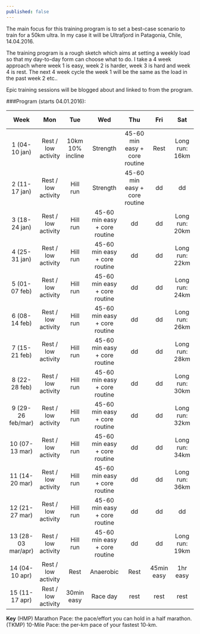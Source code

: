 ```yaml
---
published: false
---
```


The main focus for this training program is to set a best-case scenario to train for a 50km ultra. In my case it will be Ultrafjord in Patagonia, Chile, 14.04.2016.

The training program is a rough sketch which aims at setting a weekly load so	 that my day-to-day form can choose what to do. I take a 4 week approach where week 1 is easy, week 2 is harder, week 3 is hard and week 4 is rest. 
The next 4 week cycle the week 1 will be the same as the load in the past week 2 etc..

Epic training sessions will be blogged about and linked to from the program.



###Program (starts 04.01.2016):

|     Week     | Mon  | Tue | Wed | Thu | Fri | Sat | Sun | Intensity(1-5) |
|:------------:|:----:|:---:|:---:|:---:|:---:|:---:|:---:|:--------------:|
| 1 (04-10 jan)| Rest / low activity | 10km 10% incline | Strength | 45-60 min easy + core routine  | Rest  | Long run: 16km  | 1h medium effort run | 1 |
| 2 (11-17 jan)| Rest / low activity | Hill run  | Strength  | 45-60 min easy + core routine  | dd  | dd  | Race: 12km trail run | 2  | 
| 3 (18-24 jan)| Rest / low activity | Hill run  | 45-60 min easy + core routine  | dd  | dd  | Long run: 20km  | 1h medium effort run | 3  | 
| 4 (25-31 jan)| Rest / low activity | Hill run  | 45-60 min easy + core routine  | dd  | dd  | Long run: 22km  | 1h medium effort run | 1  | 
| 5 (01-07 feb)| Rest / low activity | Hill run  | 45-60 min easy + core routine  | dd  | dd  | Long run: 24km  | 1h medium effort run | 2  | 
| 6 (08-14 feb)| Rest / low activity | Hill run  | 45-60 min easy + core routine  | dd  | dd  | Long run: 26km  | 1h medium effort run | 3  | 
| 7 (15-21 feb)| Rest / low activity | Hill run  | 45-60 min easy + core routine  | dd  | dd  | Long run: 28km  | 1h medium effort run | 3  |
| 8 (22-28 feb)| Rest / low activity | Hill run  | 45-60 min easy + core routine  | dd  | dd  | Long run: 30km  | 1h medium effort run | 3  |
| 9 (29-26 feb/mar)| Rest / low activity | Hill run  | 45-60 min easy + core routine  | dd  | dd  | Long run: 32km  | 1h medium effort run | 3  |
| 10 (07-13 mar)| Rest / low activity | Hill run  | 45-60 min easy + core routine  | dd  | dd  | Long run: 34km  | 1h medium effort run | 3  |
| 11 (14-20 mar)| Rest / low activity | Hill run  | 45-60 min easy + core routine  | dd  | dd  | Long run: 36km  | 1h medium effort run | 3  |
| 12 (21-27 mar)| Rest / low activity | Hill run  | 45-60 min easy + core routine  | dd  | dd  | dd  | Long run: 30km  | 3  |
| 13 (28-03 mar/apr)| Rest / low activity | Hill run  | 45-60 min easy + core routine  | dd  | dd  | Long run: 19km  | 1h medium effort run   | 3  |
| 14 (04-10 apr)| Rest / low activity | Rest  | Anaerobic  | Rest  | 45min easy  | 1hr easy  | rest  | 3  |
| 15 (11-17 apr)| Rest / low activity | 30min easy  | Race day  | rest  | rest  | rest  | rest  | ?  |

**Key**
(HMP) Marathon Pace: the pace/effort you can hold in a half marathon.
(TKMP) 10-Mile Pace: the per-km pace of your fastest 10-km.

